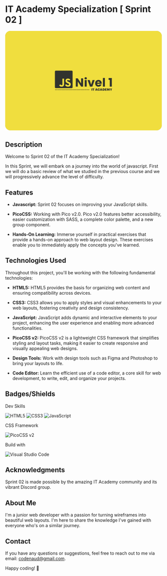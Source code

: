 # IT Academy Specialization [ Sprint 02 ]

[![IT Academy](assets/img/git-screenshots.png)](https://codenaud.github.io/sprint-02/)

## Description

Welcome to Sprint 02 of the IT Academy Specialization!

In this Sprint, we will embark on a journey into the world of javascript. First we will do a basic review of what we studied in the previous course and we will progressively advance the level of difficulty.

## Features

- **Javascript:** Sprint 02 focuses on improving your JavaScript skills.

- **PicoCSS:** Working with Pico v2.0. Pico v2.0 features better accessibility, easier customization with SASS, a complete color palette, and a new group component.

- **Hands-On Learning:** Immerse yourself in practical exercises that provide a hands-on approach to web layout design. These exercises enable you to immediately apply the concepts you've learned.

## Technologies Used

Throughout this project, you'll be working with the following fundamental technologies:

- **HTML5:** HTML5 provides the basis for organizing web content and ensuring compatibility across devices.

- **CSS3:** CSS3 allows you to apply styles and visual enhancements to your web layouts, fostering creativity and design consistency.

- **JavaScript:** JavaScript adds dynamic and interactive elements to your project, enhancing the user experience and enabling more advanced functionalities.

- **PicoCSS v2:** PicoCSS v2 is a lightweight CSS framework that simplifies styling and layout tasks, making it easier to create responsive and visually appealing web designs.

- **Design Tools:** Work with design tools such as Figma and Photoshop to bring your layouts to life.

- **Code Editor:** Learn the efficient use of a code editor, a core skill for web development, to write, edit, and organize your projects.

## Badges/Shields

Dev Skills

![HTML5](https://img.shields.io/badge/HTML5-E34F26?style=for-the-badge&logo=html5&logoColor=white)
![CSS3](https://img.shields.io/badge/CSS3-1572B6?style=for-the-badge&logo=css3&logoColor=white)
![JavaScript](https://img.shields.io/badge/JavaScript-323330?style=for-the-badge&logo=javascript&logoColor=F7DF1E)

CSS Framework

![PicoCSS v2](https://img.shields.io/badge/PicoCSS%20v2-3498DB?style=for-the-badge&logo=pico&logoColor=white)

Build with

![Visual Studio Code](https://img.shields.io/badge/Visual_Studio_Code-0078D4?style=for-the-badge&logo=visual%20studio%20code&logoColor=white)

## Acknowledgments

Sprint 02 is made possible by the amazing IT Academy community and its vibrant Discord group.

## About Me

I'm a junior web developer with a passion for turning wireframes into beautiful web layouts. I'm here to share the knowledge I've gained with everyone who's on a similar journey.

## Contact

If you have any questions or suggestions, feel free to reach out to me via email: [codenaud@gmail.com](mailto:codenaud@gmail.com).

Happy coding! 🚀

